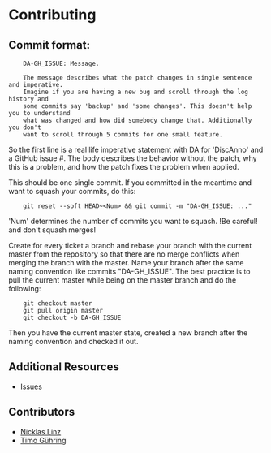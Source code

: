 # Contributing

## Commit format:
````
    DA-GH_ISSUE: Message.
    
    The message describes what the patch changes in single sentence and imperative.
    Imagine if you are having a new bug and scroll through the log history and
    some commits say 'backup' and 'some changes'. This doesn't help you to understand
    what was changed and how did somebody change that. Additionally you don't
    want to scroll through 5 commits for one small feature.
````

So the first line is a real life imperative statement with DA for 'DiscAnno' and a GitHub issue #. The body describes the behavior without the patch, why this is a problem, and how the patch fixes the problem when applied.
    
This should be one single commit. If you committed in the meantime and want to squash your commits, do this:
````
    git reset --soft HEAD~<Num> && git commit -m "DA-GH_ISSUE: ..."
````
'Num' determines the number of commits you want to squash. !Be careful! and don't squash merges!

Create for every ticket a branch and rebase your branch with the current master from the repository so that there are no merge conflicts when merging the branch with the master. Name your branch after the same naming convention like commits "DA-GH_ISSUE". The best practice is to pull the current master while being on the master branch and do the following:
````
    git checkout master
    git pull origin master
    git checkout -b DA-GH_ISSUE
````
Then you have the current master state, created a new branch after the naming convention and checked it out.

## Additional Resources

* [Issues](https://github.com/annefried/discanno/issues)

## Contributors

* [Nicklas Linz](https://github.com/NicklasLinz)
* [Timo Gühring](https://github.com/JeannedArk)
